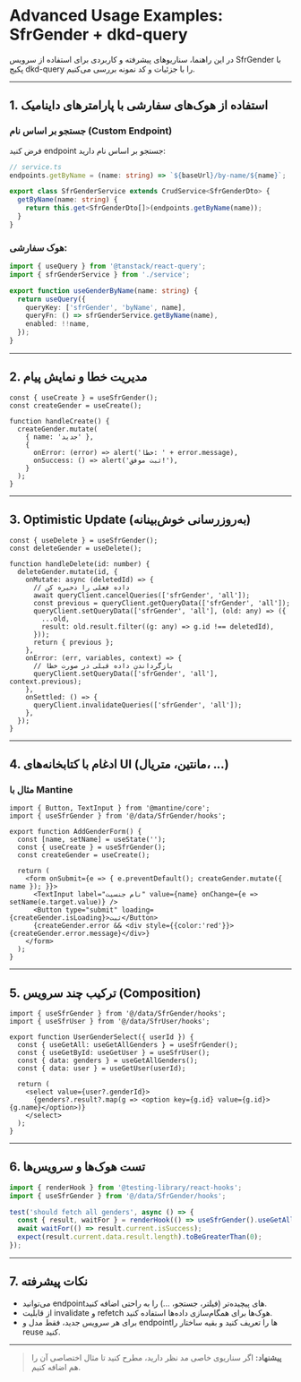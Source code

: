 # Advanced Usage Examples: SfrGender + dkd-query

در این راهنما، سناریوهای پیشرفته و کاربردی برای استفاده از سرویس SfrGender با پکیج dkd-query را با جزئیات و کد نمونه بررسی می‌کنیم.

---

## 1. استفاده از هوک‌های سفارشی با پارامترهای داینامیک

### جستجو بر اساس نام (Custom Endpoint)

فرض کنید endpoint جستجو بر اساس نام دارید:

```ts
// service.ts
endpoints.getByName = (name: string) => `${baseUrl}/by-name/${name}`;

export class SfrGenderService extends CrudService<SfrGenderDto> {
  getByName(name: string) {
    return this.get<SfrGenderDto[]>(endpoints.getByName(name));
  }
}
```

### هوک سفارشی:

```ts
import { useQuery } from '@tanstack/react-query';
import { sfrGenderService } from './service';

export function useGenderByName(name: string) {
  return useQuery({
    queryKey: ['sfrGender', 'byName', name],
    queryFn: () => sfrGenderService.getByName(name),
    enabled: !!name,
  });
}
```

---

## 2. مدیریت خطا و نمایش پیام

```tsx
const { useCreate } = useSfrGender();
const createGender = useCreate();

function handleCreate() {
  createGender.mutate(
    { name: 'جدید' },
    {
      onError: (error) => alert('خطا: ' + error.message),
      onSuccess: () => alert('ثبت موفق!'),
    }
  );
}
```

---

## 3. Optimistic Update (به‌روزرسانی خوش‌بینانه)

```tsx
const { useDelete } = useSfrGender();
const deleteGender = useDelete();

function handleDelete(id: number) {
  deleteGender.mutate(id, {
    onMutate: async (deletedId) => {
      // داده فعلی را ذخیره کن
      await queryClient.cancelQueries(['sfrGender', 'all']);
      const previous = queryClient.getQueryData(['sfrGender', 'all']);
      queryClient.setQueryData(['sfrGender', 'all'], (old: any) => ({
        ...old,
        result: old.result.filter((g: any) => g.id !== deletedId),
      }));
      return { previous };
    },
    onError: (err, variables, context) => {
      // بازگرداندن داده قبلی در صورت خطا
      queryClient.setQueryData(['sfrGender', 'all'], context.previous);
    },
    onSettled: () => {
      queryClient.invalidateQueries(['sfrGender', 'all']);
    },
  });
}
```

---

## 4. ادغام با کتابخانه‌های UI (مانتین، متریال، ...)

### مثال با Mantine

```tsx
import { Button, TextInput } from '@mantine/core';
import { useSfrGender } from '@/data/SfrGender/hooks';

export function AddGenderForm() {
  const [name, setName] = useState('');
  const { useCreate } = useSfrGender();
  const createGender = useCreate();

  return (
    <form onSubmit={e => { e.preventDefault(); createGender.mutate({ name }); }}>
      <TextInput label="نام جنسیت" value={name} onChange={e => setName(e.target.value)} />
      <Button type="submit" loading={createGender.isLoading}>ثبت</Button>
      {createGender.error && <div style={{color:'red'}}>{createGender.error.message}</div>}
    </form>
  );
}
```

---

## 5. ترکیب چند سرویس (Composition)

```tsx
import { useSfrGender } from '@/data/SfrGender/hooks';
import { useSfrUser } from '@/data/SfrUser/hooks';

export function UserGenderSelect({ userId }) {
  const { useGetAll: useGetAllGenders } = useSfrGender();
  const { useGetById: useGetUser } = useSfrUser();
  const { data: genders } = useGetAllGenders();
  const { data: user } = useGetUser(userId);

  return (
    <select value={user?.genderId}>
      {genders?.result?.map(g => <option key={g.id} value={g.id}>{g.name}</option>)}
    </select>
  );
}
```

---

## 6. تست هوک‌ها و سرویس‌ها

```ts
import { renderHook } from '@testing-library/react-hooks';
import { useSfrGender } from '@/data/SfrGender/hooks';

test('should fetch all genders', async () => {
  const { result, waitFor } = renderHook(() => useSfrGender().useGetAll());
  await waitFor(() => result.current.isSuccess);
  expect(result.current.data.result.length).toBeGreaterThan(0);
});
```

---

## 7. نکات پیشرفته

- می‌توانید endpointهای پیچیده‌تر (فیلتر، جستجو، ...) را به راحتی اضافه کنید.
- از قابلیت invalidate و refetch هوک‌ها برای همگام‌سازی داده‌ها استفاده کنید.
- برای هر سرویس جدید، فقط مدل و endpointها را تعریف کنید و بقیه ساختار را reuse کنید.

---

> **پیشنهاد:** اگر سناریوی خاصی مد نظر دارید، مطرح کنید تا مثال اختصاصی آن را هم اضافه کنیم. 